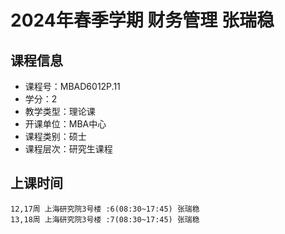 # 2024年春季学期 财务管理 张瑞稳






## 课程信息

- 课程号：MBAD6012P.11
- 学分：2
- 教学类型：理论课
- 开课单位：MBA中心
- 课程类别：硕士
- 课程层次：研究生课程

## 上课时间

```
12,17周 上海研究院3号楼 :6(08:30~17:45) 张瑞稳
13,18周 上海研究院3号楼 :7(08:30~17:45) 张瑞稳
```

